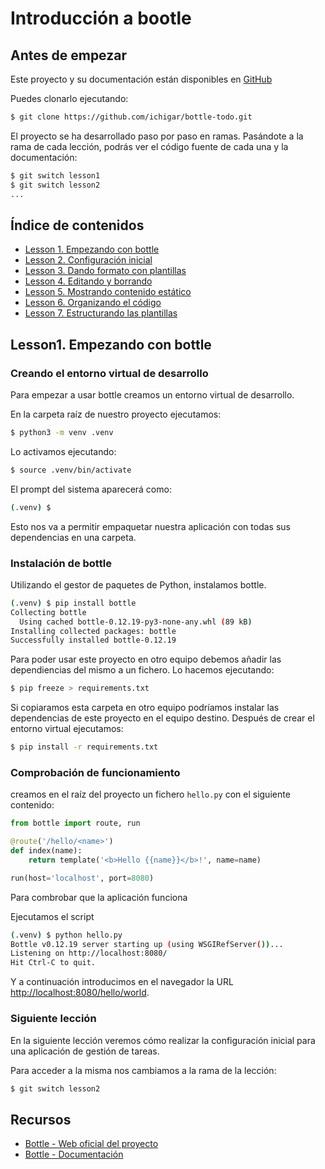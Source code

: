 # Introducción a bootle

## Antes de empezar

Este proyecto y su documentación están disponibles en [GitHub](https://github.com/ichigar/bottle-todo)

Puedes clonarlo ejecutando:

```bash
$ git clone https://github.com/ichigar/bottle-todo.git
```

El proyecto se ha desarrollado paso por paso en ramas. Pasándote a la rama de cada lección, podrás ver el código fuente de cada una y la documentación:

```bash
$ git switch lesson1
$ git switch lesson2
...
```

## Índice de contenidos

* [Lesson 1. Empezando con bottle](doc/lesson1.md)
* [Lesson 2. Configuración inicial](doc/lesson2.md)
* [Lesson 3. Dando formato con plantillas](doc/lesson3.md)
* [Lesson 4. Editando y borrando](doc/lesson4.md)
* [Lesson 5. Mostrando contenido estático](doc/lesson5.md)
* [Lesson 6. Organizando el código](doc/lesson6.md)
* [Lesson 7. Estructurando las plantillas](doc/lesson7.md)

## Lesson1. Empezando con bottle

### Creando el entorno virtual de desarrollo
Para empezar a usar bottle creamos un entorno virtual de desarrollo.

En la carpeta raíz de nuestro proyecto ejecutamos:

```bash
$ python3 -m venv .venv
```

Lo activamos ejecutando:

```bash
$ source .venv/bin/activate
```

El prompt del sistema aparecerá como:

```bash
(.venv) $
```

Esto nos va a permitir empaquetar nuestra aplicación con todas sus dependencias en una carpeta.

### Instalación de bottle

Utilizando el gestor de paquetes de Python, instalamos bottle.
```bash
(.venv) $ pip install bottle       
Collecting bottle
  Using cached bottle-0.12.19-py3-none-any.whl (89 kB)
Installing collected packages: bottle
Successfully installed bottle-0.12.19
```
Para poder usar este proyecto en otro equipo debemos añadir las dependiencias del mismo a un fichero. Lo hacemos ejecutando:

```bash
$ pip freeze > requirements.txt
```
Si copiaramos esta carpeta en otro equipo podríamos instalar las dependencias de este proyecto en el equipo destino. Después de crear el entorno virtual ejecutamos:

```bash
$ pip install -r requirements.txt
```

### Comprobación de funcionamiento

creamos en el raíz del proyecto un fichero `hello.py` con el siguiente contenido:

```python
from bottle import route, run

@route('/hello/<name>')
def index(name):
    return template('<b>Hello {{name}}</b>!', name=name)

run(host='localhost', port=8080)
```
Para combrobar que la aplicación funciona

Ejecutamos el script

```bash
(.venv) $ python hello.py
Bottle v0.12.19 server starting up (using WSGIRefServer())...
Listening on http://localhost:8080/
Hit Ctrl-C to quit.
```

Y a continuación introducimos en el navegador la URL [http://localhost:8080/hello/world](http://localhost:8080/hello/world).

### Siguiente lección

En la siguiente lección veremos cómo realizar la configuración inicial para una aplicación de gestión de tareas.

Para acceder a la misma nos cambiamos a la rama de la lección:

```bash
$ git switch lesson2
```

## Recursos

* [Bottle - Web oficial del proyecto](http://bottlepy.org/)
* [Bottle - Documentación](https://bottlepy.org/docs/dev/index.html)

